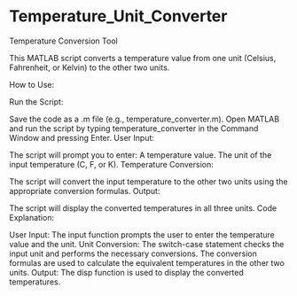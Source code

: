 # Temperature_Unit_Converter
Temperature Conversion Tool

This MATLAB script converts a temperature value from one unit (Celsius, Fahrenheit, or Kelvin) to the other two units.

How to Use:

Run the Script:

Save the code as a .m file (e.g., temperature_converter.m).
Open MATLAB and run the script by typing temperature_converter in the Command Window and pressing Enter.
User Input:

The script will prompt you to enter:
A temperature value.
The unit of the input temperature (C, F, or K).
Temperature Conversion:

The script will convert the input temperature to the other two units using the appropriate conversion formulas.
Output:

The script will display the converted temperatures in all three units.
Code Explanation:

User Input:
The input function prompts the user to enter the temperature value and the unit.
Unit Conversion:
The switch-case statement checks the input unit and performs the necessary conversions.
The conversion formulas are used to calculate the equivalent temperatures in the other two units.
Output:
The disp function is used to display the converted temperatures.
